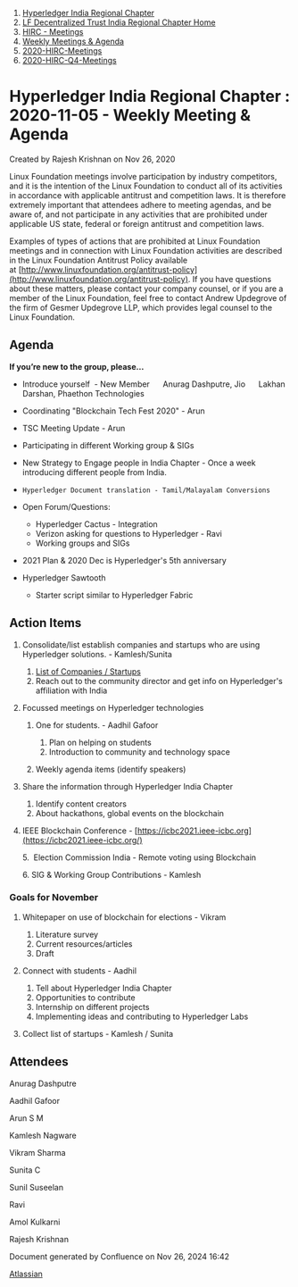 1. [Hyperledger India Regional Chapter](index.html)
2. [LF Decentralized Trust India Regional Chapter Home](LF-Decentralized-Trust-India-Regional-Chapter-Home_19169282.html)
3. [HIRC - Meetings](HIRC---Meetings_19169350.html)
4. [Weekly Meetings &amp; Agenda](19169352.html)
5. [2020-HIRC-Meetings](2020-HIRC-Meetings_19169301.html)
6. [2020-HIRC-Q4-Meetings](2020-HIRC-Q4-Meetings_19169383.html)

# Hyperledger India Regional Chapter : 2020-11-05 - Weekly Meeting &amp; Agenda

Created by Rajesh Krishnan on Nov 26, 2020

Linux Foundation meetings involve participation by industry competitors, and it is the intention of the Linux Foundation to conduct all of its activities in accordance with applicable antitrust and competition laws. It is therefore extremely important that attendees adhere to meeting agendas, and be aware of, and not participate in any activities that are prohibited under applicable US state, federal or foreign antitrust and competition laws.

Examples of types of actions that are prohibited at Linux Foundation meetings and in connection with Linux Foundation activities are described in the Linux Foundation Antitrust Policy available at [http://www.linuxfoundation.org/antitrust-policy](http://www.linuxfoundation.org/antitrust-policy). If you have questions about these matters, please contact your company counsel, or if you are a member of the Linux Foundation, feel free to contact Andrew Updegrove of the firm of Gesmer Updegrove LLP, which provides legal counsel to the Linux Foundation.

## Agenda

**If you’re new to the group, please…**

- Introduce yourself  - New Member      Anurag Dashputre, Jio      Lakhan Darshan, Phaethon Technologies
- Coordinating "Blockchain Tech Fest 2020" - Arun
- TSC Meeting Update - Arun
- Participating in different Working group &amp; SIGs
- New Strategy to Engage people in India Chapter - Once a week introducing different people from India.
- ```
  Hyperledger Document translation - Tamil/Malayalam Conversions
  ```
- Open Forum/Questions:
  
  - Hyperledger Cactus - Integration
  - Verizon asking for questions to Hyperledger - Ravi
  - Working groups and SIGs
- 2021 Plan &amp; 2020 Dec is Hyperledger's 5th anniversary
- Hyperledger Sawtooth
  
  - Starter script similar to Hyperledger Fabric

## Action Items

1. Consolidate/list establish companies and startups who are using Hyperledger solutions. - Kamlesh/Sunita
   
   1. [List of Companies / Startups](https://wiki.hyperledger.org/pages/viewpage.action?pageId=41584732)
   2. Reach out to the community director and get info on Hyperledger's affiliation with India
2. Focussed meetings on Hyperledger technologies
   
   1. One for students. - Aadhil Gafoor
      
      1. Plan on helping on students
      2. Introduction to community and technology space
   2. Weekly agenda items (identify speakers)
3. Share the information through Hyperledger India Chapter
   
   1. Identify content creators
   2. About hackathons, global events on the blockchain
4. IEEE Blockchain Conference - [https://icbc2021.ieee-icbc.org](https://icbc2021.ieee-icbc.org/)

      5.  Election Commission India - Remote voting using Blockchain

      6. SIG &amp; Working Group Contributions - Kamlesh

### Goals for November

1. Whitepaper on use of blockchain for elections - Vikram
   
   1. Literature survey
   2. Current resources/articles
   3. Draft
2. Connect with students - Aadhil
   
   1. Tell about Hyperledger India Chapter
   2. Opportunities to contribute
   3. Internship on different projects
   4. Implementing ideas and contributing to Hyperledger Labs
3. Collect list of startups - Kamlesh / Sunita

## Attendees

Anurag Dashputre

Aadhil Gafoor

Arun S M

Kamlesh Nagware

Vikram Sharma

Sunita C

Sunil Suseelan 

Ravi

Amol Kulkarni

Rajesh Krishnan

Document generated by Confluence on Nov 26, 2024 16:42

[Atlassian](http://www.atlassian.com/)
